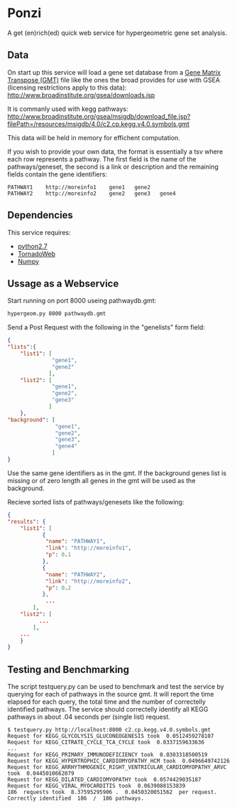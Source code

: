Ponzi
=====

A get (en)rich(ed) quick web service for hypergeometric gene set analysis.


Data
----
On start up this service will load a gene set database from a [Gene Matrix Transpose (GMT)](http://www.broadinstitute.org/cancer/software/gsea/wiki/index.php/Data_formats#GMT:_Gene_Matrix_Transposed_file_format_.28.2A.gmt.29) file like the ones the broad provides for use with GSEA (licensing restrictions apply to this data):
http://www.broadinstitute.org/gsea/downloads.jsp

It is commanly used with kegg pathways:
http://www.broadinstitute.org/gsea/msigdb/download_file.jsp?filePath=/resources/msigdb/4.0/c2.cp.kegg.v4.0.symbols.gmt

This data will be held in memory for effichent computation.

If you wish to provide your own data, the format is essentially a tsv where each row represents a pathway. The first field is the name of the pathways/geneset, the second is a link or description and the remaining fields contain the gene identifiers:

```
PATHWAY1	http://moreinfo1	gene1	gene2
PATHWAY2	http://moreinfo2	gene2	gene3	gene4
```

Dependencies
------------
This service requires:
* [python2.7](https://www.python.org/)
* [TornadoWeb](http://www.tornadoweb.org/)
* [Numpy](http://www.numpy.org/)

Ussage as a Webservice
--------------------

Start running on port 8000 useing pathwaydb.gmt:

```bash
hypergeom.py 8000 pathwaydb.gmt
```

Send a Post Request with the following in the "genelists" form field:

```json
{
"lists":{
	"list1": [
	          "gene1", 
	          "gene2"
	         ],
	"list2": [
	          "gene1", 
	          "gene2", 
	          "gene3"
	         ]
	},
"background": [
               "gene1", 
               "gene2", 
               "gene3", 
               "gene4"
              ]
}
```

Use the same gene identifiers as in the gmt.
If the background genes list is missing or of zero length all genes in the gmt will be used as the background.

Recieve sorted lists of pathways/genesets like the following:

```json
{
"results": {
	"list1": [
		   { 
			"name": "PATHWAY1",
			"link": "http://moreinfo1",
			"p": 0.1
		   },
		   {
			"name": "PATHWAY2",
			"link": "http://moreinfo2",
			"p": 0.2
		   },
			...
		],
	"list2": [
		  ...
		],
	...
	}
}
```

Testing and Benchmarking
------------------------

The script testquery.py can be used to benchmark and test the service by querying for each of pathways in the source gmt. It will report the time elapsed for each query, the total time and the number of correctelly identified pathways. The service should correctelly identify all KEGG pathways in about .04 seconds per (single list) request.

```
$ testquery.py http://localhost:8000 c2.cp.kegg.v4.0.symbols.gmt 
Request for KEGG_GLYCOLYSIS_GLUCONEOGENESIS took  0.0512459278107
Request for KEGG_CITRATE_CYCLE_TCA_CYCLE took  0.0337159633636
...
Request for KEGG_PRIMARY_IMMUNODEFICIENCY took  0.0303318500519
Request for KEGG_HYPERTROPHIC_CARDIOMYOPATHY_HCM took  0.0496649742126
Request for KEGG_ARRHYTHMOGENIC_RIGHT_VENTRICULAR_CARDIOMYOPATHY_ARVC took  0.0445010662079
Request for KEGG_DILATED_CARDIOMYOPATHY took  0.0574429035187
Request for KEGG_VIRAL_MYOCARDITIS took  0.0639088153839
186  requests took  8.37595295906 .  0.0450320051562  per request.
Correctly identified  186  /  186 pathways.
```



